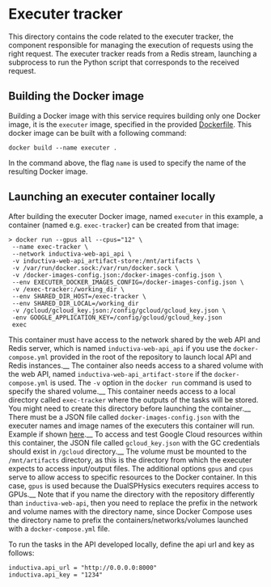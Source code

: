 # Executer tracker

This directory contains the code related to the executer tracker, the
component responsible for managing the execution of requests using the
right request. The executer tracker reads from a Redis stream, launching
a subprocess to run the Python script that corresponds to the received
request.

## Building the Docker image

Building a Docker image with this service requires building only one Docker image, it is 
the `executer` image, specified in the provided [Dockerfile](Dockerfile). This docker
image can be built with a following command:

```shell
docker build --name executer .
```

In the command above, the flag `name` is used to specify the name of the resulting
Docker image.

## Launching an executer container locally

After building the executer Docker image, named `executer` in this example, a container (named e.g. `exec-tracker`) can be created from that image:

```shell
> docker run --gpus all --cpus="12" \
 --name exec-tracker \
 --network inductiva-web-api_api \
 -v inductiva-web-api_artifact-store:/mnt/artifacts \
 -v /var/run/docker.sock:/var/run/docker.sock \
 -v /docker-images-config.json:/docker-images-config.json \ 
 --env EXECUTER_DOCKER_IMAGES_CONFIG=/docker-images-config.json \
 -v /exec-tracker:/working_dir \
 --env SHARED_DIR_HOST=/exec-tracker \
 --env SHARED_DIR_LOCAL=/working_dir 
 -v /gcloud/gcloud_key.json:/config/gcloud/gcloud_key.json \ 
 -env GOOGLE_APPLICATION_KEY=/config/gcloud/gcloud_key.json
 exec
```

This container must have access to the network shared by the web API
and Redis server, which is named `inductiva-web-api_api` if you use the `docker-compose.yml` provided in the root of the repository to launch local API and Redis instances.__
The container also needs access to a shared volume with the web API, named `inductiva-web-api_artifact-store` if the `docker-compose.yml` is used. The `-v` option in the `docker run` command is used to specify the shared volume.__
This container needs access to a local directory called `exec-tracker` where the outputs of the tasks will be stored. You might need to create this directory before launching the container.__
There must be a JSON file called `docker-images-config.json` with the executer names and image names of the executers this container will run. Example if shown [here](https://github.com/inductiva/inductiva-web-api/blob/2711bdc96c701579fa4442016cd637725a7ae55a/executer-tracker/src/utils/config.py#L38).__
To access and test Google Cloud resources within this container, the JSON file called `gcloud_key.json` with the GC credentials should exist in `/gcloud` directory.__
The volume must be mounted to the `/mnt/artifacts` directory, as this is the directory from which the executer expects to access input/output files.
The additional options `gpus` and `cpus` serve to allow access to specific resources to the Docker container. In this case, `gpus` is used because the DualSPHysics executers requires access to GPUs.__
Note that if you name the directory with the repository differently than `inductiva-web-api`, then you need to replace the prefix in the network and volume names with the directory name, since Docker Compose uses the directory name to prefix the containers/networks/volumes launched with a `docker-compose.yml` file.

To run the tasks in the API developed locally, define the api url and key as follows:
```
inductiva.api_url = "http://0.0.0.0:8000"
inductiva.api_key = "1234"
```

